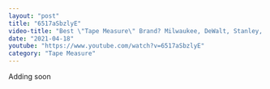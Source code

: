 ```yaml
---
layout: "post"
title: "6517aSbzlyE"
video-title: "Best \"Tape Measure\" Brand? Milwaukee, DeWalt, Stanley, Craftsman, Klein Tools"
date: "2021-04-18"
youtube: "https://www.youtube.com/watch?v=6517aSbzlyE"
category: "Tape Measure"
---
```

<div class="space-y-1"><p class="text-gray-400">Adding soon</p></div>